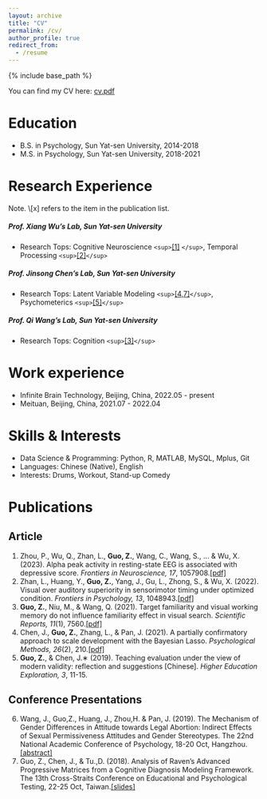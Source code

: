 ```yaml
---
layout: archive
title: "CV"
permalink: /cv/
author_profile: true
redirect_from:
  - /resume
---
```

{% include base_path %}

You can find my CV here: [cv.pdf](../files/zhihan_guo_cv.pdf)

Education
=========
* B.S. in Psychology, Sun Yat-sen University, 2014-2018
* M.S. in Psychology, Sun Yat-sen University, 2018-2021

Research Experience
===================
Note. \\[x] refers to the item in the publication list.

##### Prof. Xiang Wu’s Lab, Sun Yat-sen University

* Research Tops: Cognitive Neuroscience `<sup>`[[1]](##Article) `</sup>`, Temporal Processing `<sup>`[[2]](##Article)`</sup>`

##### Prof. Jinsong Chen’s Lab, Sun Yat-sen University

* Research Tops: Latent Variable Modeling `<sup>`[[4,7]](##Article)`</sup>`, Psychometerics `<sup>`[[5]](##Article)`</sup>`

##### Prof. Qi Wang’s Lab, Sun Yat-sen University 

* Research Tops: Cognition `<sup>`[[3]](##Article)`</sup>`

Work experience
===============
* Infinite Brain Technology, Beijing, China, 2022.05 - present
* Meituan, Beijing, China, 2021.07 - 2022.04

Skills &  Interests
===================
* Data Science & Programming: Python, R, MATLAB, MySQL, Mplus, Git
* Languages: Chinese (Native), English
* Interests: Drums, Workout, Stand-up Comedy

Publications
============
## Article
1. Zhou, P., Wu, Q., Zhan, L., **Guo, Z.**, Wang, C., Wang, S., ... & Wu, X. (2023). Alpha peak activity in resting-state EEG is associated with depressive score. *Frontiers in Neuroscience,* *17*, 1057908.[[pdf]](../files/alpha.pdf)
2. Zhan, L., Huang, Y., **Guo, Z.**, Yang, J., Gu, L., Zhong, S., & Wu, X. (2022). Visual over auditory superiority in sensorimotor timing under optimized condition. *Frontiers in Psychology, 13*, 1048943.[[pdf]](../files/visual.pdf)
3. **Guo, Z.**, Niu, M., & Wang, Q. (2021). Target familiarity and visual working memory do not influence familiarity effect in visual search. *Scientific Reports, 11*(1), 7560.[[pdf]](../files/target.pdf "[doi]")
4. Chen, J., **Guo, Z.**, Zhang, L., & Pan, J. (2021). A partially confirmatory approach to scale development with the Bayesian Lasso. *Psychological Methods, 26*(2), 210.[[pdf]](../files/pcfa.pdf)
5. **Guo, Z.**, & Chen, J.∗ (2019). Teaching evaluation under the view of modern validity: reflection and suggestions [Chinese]. *Higher Education Exploration, 3*, 11-15.

## Conference Presentations
6. Wang, J., Guo,Z., Huang, J., Zhou,H. & Pan, J. (2019). The Mechanism of Gender Differences in Attitude towards Legal Abortion: Indirect Effects of Sexual Permissiveness Attitudes and Gender Stereotypes. The 22nd National Academic Conference of Psychology, 18-20 Oct, Hangzhou.[[abstract]](https://drive.google.com/file/d/1odkYz0VVHezjTkRJPUL-y3yD0-D2wkFo/view?usp=drive_link)
7. Guo, Z., Chen, J., & Tu.,D. (2018). Analysis of Raven’s Advanced Progressive Matrices from a Cognitive Diagnosis Modeling Framework. The 13th Cross-Straits Conference on Educational and Psychological Testing, 22-25 Oct, Taiwan.[[slides]](https://drive.google.com/file/d/1KdSasxM4VMMRUF-0-tSUA5M5k_74V50n/view)

